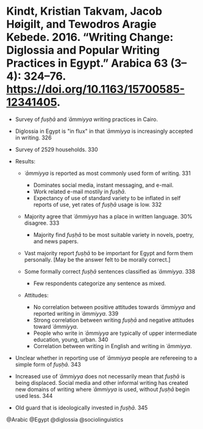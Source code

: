 # Kindt, Kristian Takvam, Jacob Høigilt, and Tewodros Aragie Kebede. 2016. “Writing Change: Diglossia and Popular Writing Practices in Egypt.” Arabica 63 (3–4): 324–76. https://doi.org/10.1163/15700585-12341405.

- Survey of *fuṣḥā* and *ʿāmmiyya* writing practices in Cairo.

- Diglossia in Egypt is "in flux" in that *ʿāmmiyya* is increasingly accepted in writing. 326

- Survey of 2529 households. 330

- Results:

  - *ʿāmmiyya* is reported as most commonly used form of writing.   331
    - Dominates social media, instant messaging, and e-mail.
    - Work related e-mail mostily in *fuṣḥā*.
    - Expectancy of use of standard variety to be inflated in self reports of use, yet rates of *fuṣḥā* usage is low. 332

  - Majority agree that *ʿāmmiyya* has a place in written language. 30% disagree. 333
    - Majority find *fuṣḥā* to be most suitable variety in novels, poetry, and news papers. 

  - Vast majority report *fuṣḥā* to be important for Egypt and form them personally. [May be the answer felt to be morally correct.]

  - Some formally correct *fuṣḥā* sentences classified as *ʿāmmiyya*. 338
    - Few respondents categorize any sentence as mixed. 

  - Attitudes:
    - No correlation between positive attitudes towards *ʿāmmiyya* and reported writing in *ʿāmmiyya*. 339
    - Strong correlation between writing *fuṣḥā* and negative attitudes toward *ʿāmmiyya*.
    - People who write in *ʿāmmiyya* are typically of upper intermediate education, young, urban. 340
    - Correlation between writing in English and writing in *ʿāmmiyya*. 

- Unclear whether in reporting use of *ʿāmmiyya* people are refereeing to a simple form of *fuṣḥā*. 343

- Increased use of *ʿāmmiyya* does not necessarily mean that *fuṣḥā* is being displaced. Social media and other informal writing has created new domains of writing where *ʿāmmiyya* is used, without *fuṣḥā* begin used less. 344

- Old guard that is ideologically invested in *fuṣḥā*. 345

@Arabic
@Egypt
@diglossia
@sociolinguistics
